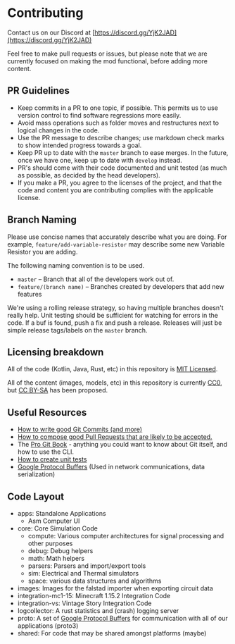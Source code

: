 # Contributing

Contact us on our Discord at [https://discord.gg/YjK2JAD](https://discord.gg/YjK2JAD)

Feel free to make pull requests or issues, but please note that we are currently focused on making the mod functional, before adding more content.

## PR Guidelines

* Keep commits in a PR to one topic, if possible. This permits us to use version control to find software regressions more easily.
* Avoid mass operations such as folder moves and restructures next to logical changes in the code.
* Use the PR message to describe changes; use markdown check marks to show intended progress towards a goal.
* Keep PR up to date with the `master` branch to ease merges. In the future, once we have one, keep up to date with `develop` instead.
* PR's should come with their code documented and unit tested (as much as possible, as decided by the head developers).
* If you make a PR, you agree to the licenses of the project, and that the code and content you are contributing complies with the applicable license.

## Branch Naming

Please use concise names that accurately describe what you are doing.
For example, `feature/add-variable-resistor` may describe some new Variable Resistor you are adding.

The following naming convention is to be used.

* `master` – Branch that all of the developers work out of.
* `feature/(branch name)` – Branches created by developers that add new features

We're using a rolling release strategy, so having multiple branches doesn't really help.
Unit testing should be sufficient for watching for errors in the code. If a buf is found, push a fix and push a release.
Releases will just be simple release tags/labels on the `master` branch.

## Licensing breakdown

All of the code (Kotlin, Java, Rust, etc) in this repository is [MIT Licensed](LICENSE.md).

All of the content (images, models, etc) in this repository is currently [CC0](https://creativecommons.org/share-your-work/public-domain/cc0/), but [CC BY-SA](https://creativecommons.org/licenses/by-sa/4.0/) has been proposed.

## Useful Resources

* [How to write good Git Commits (and more)](https://chris.beams.io/posts/git-commit/)
* [How to compose good Pull Requests that are likely to be accepted.](https://www.atlassian.com/blog/git/written-unwritten-guide-pull-requests)
* The [Pro Git Book](https://git-scm.com/book/en/v2) - anything you could want to know about Git itself, and how to use the CLI.
* [How to create unit tests](https://www.jetbrains.com/help/idea/create-tests.html)
* [Google Protocol Buffers](https://developers.google.com/protocol-buffers) (Used in network communications, data serialization)

## Code Layout

* apps: Standalone Applications
    * Asm Computer UI
* core: Core Simulation Code
    * compute: Various computer architectures for signal processing and other purposes
    * debug: Debug helpers
    * math: Math helpers
    * parsers: Parsers and import/export tools
    * sim: Electrical and Thermal simulators
    * space: various data structures and algorithms
* images: Images for the falstad importer when exporting circuit data
* integration-mc1-15: Minecraft 1.15.2 Integration Code
* integration-vs: Vintage Story Integration Code
* logcollector: A rust statistics and (crash) logging server
* proto: A set of [Google Protocol Buffers](https://developers.google.com/protocol-buffers) for communication with all of our applications (proto3)
* shared: For code that may be shared amongst platforms (maybe)

